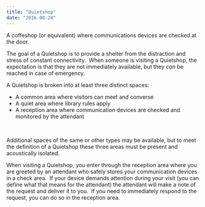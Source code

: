 ```yaml
---
title: "Quietshop"
date: "2016-08-24"
---
```


<div class="content">
<p>A coffeshop (or equivalent) where communications devices are checked at the
door.</p>
<p>The goal of a Quietshop is to provide a shelter from the distraction and
stress of constant connectivity.  When someone is visiting a Quietshop, the
expectation is that they are not immediately available, but they <em>can</em> be
reached in case of emergency.</p>
<p>A Quietshop is broken into at least three distinct spaces:</p>
<ul>
<li>A common area where visitors can meet and converse</li>
<li>A quiet area where library rules apply</li>
<li>A reception area where communication devices are checked and monitored by the attendant

<br/></li>
</ul>
<p>Additional spaces of the same or other types may be available, but to meet the
definition of a Quietshop these three areas must be present and acoustically
isolated.</p>
<p>When visiting a Quietshop, you enter through the reception area where you are
greeted by an attendant who safely stores your communication devices in a
check area.  If your device demands attention during your visit (you can
define what that means for the attendant) the attendant will make a note of
the request and deliver it to you.  If you need to immediately respond to the
request, you can do so in the reception area.</p>
</div>
